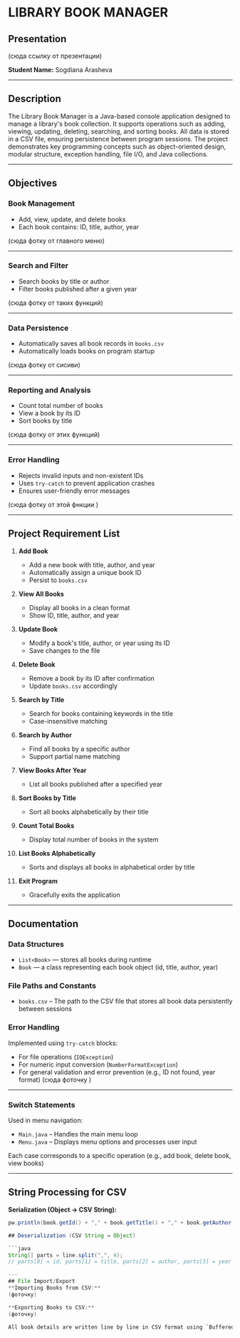 # LIBRARY BOOK MANAGER 

## Presentation
(сюда ссылку от презентации)

**Student Name:** Sogdiana Arasheva

---

## Description

The Library Book Manager is a Java-based console application designed to manage a library's book collection. It supports operations such as adding, viewing, updating, deleting, searching, and sorting books. All data is stored in a CSV file, ensuring persistence between program sessions. The project demonstrates key programming concepts such as object-oriented design, modular structure, exception handling, file I/O, and Java collections.

---

## Objectives

### Book Management
- Add, view, update, and delete books
- Each book contains: ID, title, author, year

(сюда фотку от главного меню)

---

### Search and Filter
- Search books by title or author
- Filter books published after a given year

(сюда фотку от таких функций)

---

### Data Persistence
- Automatically saves all book records in `books.csv`
- Automatically loads books on program startup

(сюда фотку от сисиви)

---

### Reporting and Analysis
- Count total number of books
- View a book by its ID
- Sort books by title

(сюда фотку от этих функций)

---

### Error Handling
- Rejects invalid inputs and non-existent IDs
- Uses `try-catch` to prevent application crashes
- Ensures user-friendly error messages

(сюда фотку от этой фнкции )

---

## Project Requirement List

1. **Add Book**
    - Add a new book with title, author, and year
    - Automatically assign a unique book ID
    - Persist to `books.csv`

2. **View All Books**
    - Display all books in a clean format
    - Show ID, title, author, and year

3. **Update Book**
    - Modify a book's title, author, or year using its ID
    - Save changes to the file

4. **Delete Book**
    - Remove a book by its ID after confirmation
    - Update `books.csv` accordingly

5. **Search by Title**
    - Search for books containing keywords in the title
    - Case-insensitive matching

6. **Search by Author**
    - Find all books by a specific author
    - Support partial name matching

7. **View Books After Year**
    - List all books published after a specified year

8. **Sort Books by Title**
    - Sort all books alphabetically by their title

9. **Count Total Books**
    - Display total number of books in the system

10. **List Books Alphabetically**
    - Sorts and displays all books in alphabetical order by title

11. **Exit Program**
    - Gracefully exits the application

---

## Documentation

### Data Structures
- `List<Book>` — stores all books during runtime
- `Book` — a class representing each book object (id, title, author, year)

### File Paths and Constants
- `books.csv` – The path to the CSV file that stores all book data persistently between sessions

### Error Handling

Implemented using `try-catch` blocks:

- For file operations (`IOException`)
- For numeric input conversion (`NumberFormatException`)
- For general validation and error prevention (e.g., ID not found, year format)
  (сюда фоточку )

---

### Switch Statements

Used in menu navigation:

- `Main.java` – Handles the main menu loop
- `Menu.java` – Displays menu options and processes user input

Each case corresponds to a specific operation (e.g., add book, delete book, view books)

---

## String Processing for CSV

**Serialization (Object → CSV String):**

```java
pw.println(book.getId() + "," + book.getTitle() + "," + book.getAuthor() + "," + book.getYear());

## Deserialization (CSV String → Object)

```java
String[] parts = line.split(",", 4);
// parts[0] = id, parts[1] = title, parts[2] = author, parts[3] = year

---
## File Import/Export
**Importing Books from CSV:**
(фоточку)

**Exporting Books to CSV:**
(фоточку)

All book details are written line by line in CSV format using `BufferedWriter`, which ensures efficient writing and automatic resource management through the try-with-resources block.






